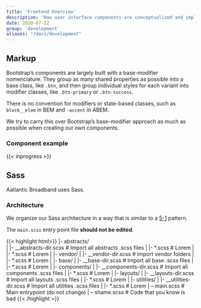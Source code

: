 ```yaml
---
title: 'Frontend Overview'
description: 'How user interface components are conceptualized and implemented.'
date: 2020-07-22
group: 'development'
aliases: "/docs/development"
---
```


## Markup

Bootstrap’s components are largely built with a base-modifier nomenclature. They group as many shared properties as possible into a base class, like `.btn`, and then group individual styles for each variant into modifier classes, like `.btn-primary` or `.btn-success`.

There is no convention for modifiers or state-based classes, such as `block__elem` in BEM and `-accent` in ABEM.

We try to carry this over Bootstrap’s base-modifier approach as much as possible when creating our own components.

### Component example

{{< inprogress >}}

## Sass
Aatlantic Broadband uses Sass.

### Architecture

We organize our Sass architecture in a way that is similar to a [5-1](https://matthewelsom.com/blog/simple-scss-playbook.html) pattern.

The `main.scss` entry point file **should not be edited**.

{{< highlight html>}}
|- abstracts/                   
|	|- __abstracts-dir.scss     # Import all abstracts .scss files
|	|- *.scss                   # Lorem
|	|- *.scss                   # Lorem
|
|- vendor/
|	|- __vendor-dir.scss        # Import vendor folders
|	|- *.scss                   # Lorem
|
|- base/
|	|- __base-dir.scss          # Import all base .scss files
|	|- *.scss                   # Lorem
|
|- components/
|	|- __components-dir.scss    # Import all components .scss files
|	|- *.scss                   # Lorem
|
|- layouts/
|	|- __layouts-dir.scss       # Import all layouts .scss files
|	|- *.scss                   # Lorem
|
|- utilities/
|	|- __utilities-dir.scss     # Import all utilities .scss files
|	|- *.scss                   # Lorem
|
– main.scss                         # Main entrypoint (do not change)
|
– shame.scss                        # Code that you know is bad
{{< /highlight >}}
